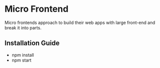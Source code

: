 # Micro Frontend
Micro frontends approach to build their web apps with large front-end and break it into parts.


## Installation Guide
- npm install
- npm start
